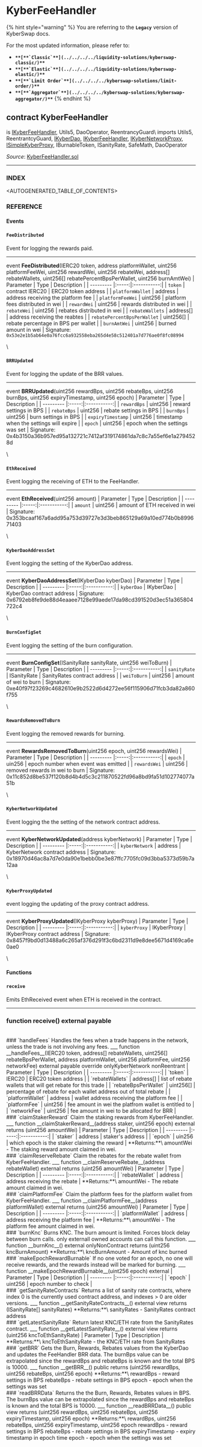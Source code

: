 # KyberFeeHandler

{% hint style="warning" %}
You are referring to the **`Legacy`** version of KyberSwap docs.

For the most updated information, please refer to:

* **``**[**`Classic`**](../../../../liquidity-solutions/kyberswap-classic/)**``**
* **``**[**`Elastic`**](../../../../liquidity-solutions/kyberswap-elastic/)**``**
* **``**[**`Limit Order`**](../../../../kyberswap-solutions/limit-order/)**``**
* **``**[**`Aggregator`**](../../../../kyberswap-solutions/kyberswap-aggregator/)**``**
{% endhint %}

## contract KyberFeeHandler

is [IKyberFeeHandler](https://docs.kyberswap.com/Legacy/api-abi/core-smart-contracts/api\_abi-ikyberfeehandler.md), Utils5, DaoOperator, ReentrancyGuard\ imports Utils5, ReentrantcyGuard, [IKyberDao](https://docs.kyberswap.com/Legacy/api-abi/core-smart-contracts/api\_abi-ikyberdao.md), [IKyberFeeHandler](https://docs.kyberswap.com/Legacy/api-abi/core-smart-contracts/api\_abi-ikyberfeehandler.md), [IKyberNetworkProxy](https://docs.kyberswap.com/Legacy/api-abi/core-smart-contracts/api\_abi-ikybernetworkproxy.md), [ISimpleKyberProxy](https://docs.kyberswap.com/Legacy/api-abi/core-smart-contracts/api\_abi-isimplekyberproxy.md), IBurnableToken, ISanityRate, SafeMath, DaoOperator

_Source_: [KyberFeeHandler.sol](https://github.com/KyberNetwork/smart-contracts/blob/master/contracts/sol6/Dao/KyberFeeHandler.sol)

***

### INDEX[​](https://docs.kyberswap.com/Legacy/api-abi/core-smart-contracts/api\_abi-kyberfeehandler#index) <a href="#index" id="index"></a>

\<AUTOGENERATED\_TABLE\_OF\_CONTENTS>

### REFERENCE[​](https://docs.kyberswap.com/Legacy/api-abi/core-smart-contracts/api\_abi-kyberfeehandler#reference) <a href="#reference" id="reference"></a>

#### Events[​](https://docs.kyberswap.com/Legacy/api-abi/core-smart-contracts/api\_abi-kyberfeehandler#events) <a href="#events" id="events"></a>

#### `FeeDistributed`[​](https://docs.kyberswap.com/Legacy/api-abi/core-smart-contracts/api\_abi-kyberfeehandler#feedistributed) <a href="#feedistributed" id="feedistributed"></a>

Event for logging the rewards paid.

***

event **FeeDistributed**(IERC20 token, address platformWallet, uint256 platformFeeWei, uint256 rewardWei, uint256 rebateWei, address\[] rebateWallets, uint256\[] rebatePercentBpsPerWallet, uint256 burnAmtWei) | Parameter | Type | Description | | --------- |:-----:|:-----------:| | `token` | contract IERC20 | ERC20 token address | | `platformWallet` | address | address receiving the platform fee | | `platformFeeWei` | uint256 | platform fees distributed in wei | | `rewardWei` | uint256 | rewards distributed in wei | | `rebateWei` | uint256 | rebates distributed in wei | | `rebateWallets` | address\[] | address receiving the reabtes | | `rebatePercentBpsPerWallet` | uint256\[] | rebate percentage in BPS per wallet | | `burnAmtWei` | uint256 | burned amount in wei | Signature: `0x53e2e1b5ab64e0a76fcc6a932558eba265d4e58c512401a7d776ae0f8fc08994`

\


#### `BRRUpdated`[​](https://docs.kyberswap.com/Legacy/api-abi/core-smart-contracts/api\_abi-kyberfeehandler#brrupdated) <a href="#brrupdated" id="brrupdated"></a>

Event for logging the update of the BRR values.

***

event **BRRUpdated**(uint256 rewardBps, uint256 rebateBps, uint256 burnBps, uint256 expiryTimestamp, uint256 epoch) | Parameter | Type | Description | | --------- |:-----:|:-----------:| | `rewardBps` | uint256 | reward settings in BPS | | `rebateBps` | uint256 | rebate settings in BPS | | `burnBps` | uint256 | burn settings in BPS | | `expiryTimestamp` | uint256 | timestamp when the settings will expire | | `epoch` | uint256 | epoch when the settings was set | Signature: 0x4b3150a36b957ed95a132721c7412af319174861da7c8c7a55ef6e1a2794528d

\


#### `EthReceived`[​](https://docs.kyberswap.com/Legacy/api-abi/core-smart-contracts/api\_abi-kyberfeehandler#ethreceived) <a href="#ethreceived" id="ethreceived"></a>

Event logging the receiving of ETH to the FeeHandler.

***

event **EthReceived**(uint256 amount) | Parameter | Type | Description | | --------- |:-----:|:-----------:| | `amount` | uint256 | amount of ETH received in wei | Signature: 0x353bcaaf167a6add95a753d39727e3d3beb865129a69a10ed774b0b899671403

\


#### `KyberDaoAddressSet`[​](https://docs.kyberswap.com/Legacy/api-abi/core-smart-contracts/api\_abi-kyberfeehandler#kyberdaoaddressset) <a href="#kyberdaoaddressset" id="kyberdaoaddressset"></a>

Event logging the setting of the KyberDao address.

***

event **KyberDaoAddressSet**(IKyberDao kyberDao) | Parameter | Type | Description | | --------- |:-----:|:-----------:| | `kyberDao` | IKyberDao | KyberDao contract address | Signature: 0x6792eb8fe9de88d4eaaee7128e99aede17da98cd391520d3ec51a365804722c4

\


#### `BurnConfigSet`[​](https://docs.kyberswap.com/Legacy/api-abi/core-smart-contracts/api\_abi-kyberfeehandler#burnconfigset) <a href="#burnconfigset" id="burnconfigset"></a>

Event logging the setting of the burn configuration.

***

event **BurnConfigSet**(ISanityRate sanityRate, uint256 weiToBurn) | Parameter | Type | Description | | --------- |:-----:|:-----------:| | `sanityRate` | ISanityRate | SanityRates contract address | | `weiToBurn` | uint256 | amount of wei to burn | Signature: 0xe40f97f23269c4682610e9b2522d6d4272ee56f115906d71fcb3da82a860f755

\


#### `RewardsRemovedToBurn`[​](https://docs.kyberswap.com/Legacy/api-abi/core-smart-contracts/api\_abi-kyberfeehandler#rewardsremovedtoburn) <a href="#rewardsremovedtoburn" id="rewardsremovedtoburn"></a>

Event logging the removed rewards for burning.

***

event **RewardsRemovedToBurn**(uint256 epoch, uint256 rewardsWei) | Parameter | Type | Description | | --------- |:-----:|:-----------:| | `epoch` | uin256 | epoch number when event was emitted | | `rewardsWei` | uint256 | removed rewards in wei to burn | Signature: 0x11c852d8be537f120b8d4b4d5c3c211870522fd96a8bd9fa51d102774077a51b

\


#### `KyberNetworkUpdated`[​](https://docs.kyberswap.com/Legacy/api-abi/core-smart-contracts/api\_abi-kyberfeehandler#kybernetworkupdated) <a href="#kybernetworkupdated" id="kybernetworkupdated"></a>

Event logging the the setting of the network contract address.

***

event **KyberNetworkUpdated**(address kyberNetwork) | Parameter | Type | Description | | --------- |:-----:|:-----------:| | `kyberNetwork` | address | KyberNetwork contract address | Signature: 0x18970d46ac8a7d7e0da90e1bebb0be3e87ffc7705fc09d3bba5373d59b7a12aa

\


#### `KyberProxyUpdated`[​](https://docs.kyberswap.com/Legacy/api-abi/core-smart-contracts/api\_abi-kyberfeehandler#kyberproxyupdated) <a href="#kyberproxyupdated" id="kyberproxyupdated"></a>

event logging the updating of the proxy contract address.

***

event **KyberProxyUpdated**(IKyberProxy kyberProxy) | Parameter | Type | Description | | --------- |:-----:|:-----------:| | `kyberProxy` | IKyberProxy | IKyberProxy contract address | Signature: 0x8457f9bd0d13488a6c265af376d291f3c6bd2311d9e8dee5671d4169ca6e0ae0

\


#### Functions[​](https://docs.kyberswap.com/Legacy/api-abi/core-smart-contracts/api\_abi-kyberfeehandler#functions) <a href="#functions" id="functions"></a>

#### `receive`[​](https://docs.kyberswap.com/Legacy/api-abi/core-smart-contracts/api\_abi-kyberfeehandler#receive) <a href="#receive" id="receive"></a>

Emits EthReceived event when ETH is received in the contract.

***

### function **receive**() external payable[​](https://docs.kyberswap.com/Legacy/api-abi/core-smart-contracts/api\_abi-kyberfeehandler#function-receive-external-payable) <a href="#function-receive-external-payable" id="function-receive-external-payable"></a>

\
\### \`handleFees\` Handles the fees when a trade happens in the network, unless the trade is not involving any fees. \_\_\_ function \_\_handleFees\_\_(IERC20 token, address\[] rebateWallets, uint256\[] rebateBpsPerWallet, address platformWallet, uint256 platformFee, uint256 networkFee) external payable override onlyKyberNetwork nonReentrant | Parameter | Type | Description | | --------- |:-----:|:-----------:| | \`token\` | IERC20 | ERC20 token address | | \`rebateWallets\` | address\[] | list of rebate wallets that will get rebate for this trade | | \`rebateBpsPerWallet\` | uint256\[] | percentage of rebate for each wallet address out of total rebate | | \`platformWallet\` | address | wallet address receiving the platform fee | | \`platformFee\` | uint256 | fee amount in wei the platfrom wallet is entitled to | | \`networkFee\` | uint256 | fee amount in wei to be allocated for BRR |\
\### \`claimStakerReward\` Claim the staking rewards from KyberFeeHandler. \_\_\_ function \_\_claimStakerReward\_\_(address staker, uint256 epoch) external returns (uint256 amountWei) | Parameter | Type | Description | | --------- |:-----:|:-----------:| | \`staker\` | address | staker's address | | \`epoch\` | uin256 | which epoch is the staker claiming the reward | \*\*Returns:\*\*\ amountWei - The staking reward amount claimed in wei.\
\### \`claimReserveRebate\` Claim the rebates for the rebate wallet from KyberFeeHandler. \_\_\_ function \_\_claimReserveRebate\_\_(address rebateWallet) external returns (uint256 amountWei) | Parameter | Type | Description | | --------- |:-----:|:-----------:| | \`rebateWallet\` | address | address receiving the rebate | \*\*Returns:\*\*\ amountWei - The rebate amount claimed in wei.\
\### \`claimPlatformFee\` Claim the platform fees for the platform wallet from KyberFeeHandler. \_\_\_ function \_\_claimPlatformFee\_\_(address platformWallet) external returns (uint256 amountWei) | Parameter | Type | Description | | --------- |:-----:|:-----------:| | \`platformWallet\` | address | address receiving the platform fee | \*\*Returns:\*\*\ amountWei - The platform fee amount claimed in wei.\
\### \`burnKnc\` Burns KNC. The burn amount is limited. Forces block delay between burn calls. only externall owned accounts can call this function. \_\_\_ function \_\_burnKnc\_\_() external onlyNonContract returns (uint256 kncBurnAmount) \*\*Returns:\*\*\ kncBurnAmount - Amount of knc burned\
\### \`makeEpochRewardBurnable\` If no one voted for an epoch, no one will receive rewards, and the rewards instead will be marked for burning. \_\_\_ function \_\_makeEpochRewardBurnable\_\_(uint256 epoch) external | Parameter | Type | Description | | --------- |:-----:|:-----------:| | \`epoch\` | uint256 | epoch number to check |\
\### \`getSanityRateContracts\` Returns a list of sanity rate contracts, where index 0 is the currently used contract address, and indexes > 0 are older versions. \_\_\_ function \_\_getSanityRateContracts\_\_() external view returns (ISanityRate\[] sanityRates) \*\*Returns:\*\*\ sanityRates - SanityRates contract address\
\### \`getLatestSanityRate\` Return latest KNC/ETH rate from the SanityRates contract. \_\_\_ function \_\_getLatestSanityRate\_\_() external view returns (uint256 kncToEthSanityRate) | Parameter | Type | Description | \*\*Returns:\*\*\ kncToEthSanityRate - the KNC/ETH rate from SanityRates\
\### \`getBRR\` Gets the Burn, Rewards, Rebates values from the KyberDao and updates the FeeHandler BRR data. The burnBps value can be extrapolated since the rewardBps and rebateBps is known and the total BPS is 10000. \_\_\_ function \_\_getBRR\_\_() public returns (uint256 rewardBps, uint256 rebateBps, uint256 epoch) \*\*Returns:\*\*\ rewardBps - reward settings in BPS rebateBps - rebate settings in BPS epoch - epoch when the settings was set\
\### \`readBRRData\` Returns the the Burn, Rewards, Rebates values in BPS. The burnBps value can be extrapolated since the rewardBps and rebateBps is known and the total BPS is 10000. \_\_\_ function \_\_readBRRData\_\_() public view returns (uint256 rewardBps, uint256 rebateBps, uint256 expiryTimestamp, uint256 epoch) \*\*Returns:\*\*\ rewardBps, uint256 rebateBps, uint256 expiryTimestamp, uint256 epoch rewardBps - reward settings in BPS rebateBps - rebate settings in BPS expiryTimestamp - expiry timestamp in epoch time epoch - epoch when the settings was set
